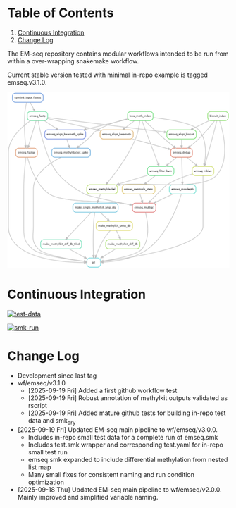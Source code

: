 
# Table of Contents

1.  [Continuous Integration](#org9c31ab2)
2.  [Change Log](#org1768f23)

The EM-seq repository contains modular workflows intended to be run from within a over-wrapping snakemake workflow.  

Current stable version tested with minimal in-repo example is tagged emseq.v3.1.0.  

![img](resources/test_smk.png)  


<a id="org9c31ab2"></a>

# Continuous Integration


[![test-data](https://img.shields.io/github/actions/workflow/status/jeszyman/emseq/test-data.yml?branch=master&label=test-data)](https://github.com/jeszyman/emseq/actions/workflows/test-data.yml)


[![smk-run](https://img.shields.io/github/actions/workflow/status/jeszyman/emseq/smk-run.yml?branch=master&label=smk-run)](https://github.com/jeszyman/emseq/actions/workflows/smk-run.yml)


<a id="org1768f23"></a>

# Change Log

-   Development since last tag
-   wf/emseq/v3.1.0  
    -   <span class="timestamp-wrapper"><span class="timestamp">[2025-09-19 Fri] </span></span> Added a first github workflow test
    -   <span class="timestamp-wrapper"><span class="timestamp">[2025-09-19 Fri] </span></span> Robust annotation of methylkit outputs validated as rscript
    -   <span class="timestamp-wrapper"><span class="timestamp">[2025-09-19 Fri] </span></span> Added mature github tests for building in-repo test data and smk<sub>dry</sub>
-   <span class="timestamp-wrapper"><span class="timestamp">[2025-09-19 Fri] </span></span> Updated EM-seq main pipeline to wf/emseq/v3.0.0.  
    -   Includes in-repo small test data for a complete run of emseq.smk
    -   Includes test.smk wrapper and corresponding test.yaml for in-repo small test run
    -   emseq.smk expanded to include differential methylation from nested list map
    -   Many small fixes for consistent naming and run condition optimization
-   <span class="timestamp-wrapper"><span class="timestamp">[2025-09-18 Thu] </span></span> Updated EM-seq main pipeline to wf/emseq/v2.0.0. Mainly improved and simplified variable naming.


